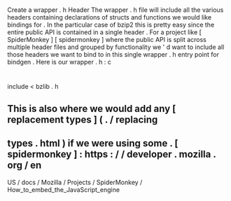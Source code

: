 #
Create
a
wrapper
.
h
Header
The
wrapper
.
h
file
will
include
all
the
various
headers
containing
declarations
of
structs
and
functions
we
would
like
bindings
for
.
In
the
particular
case
of
bzip2
this
is
pretty
easy
since
the
entire
public
API
is
contained
in
a
single
header
.
For
a
project
like
[
SpiderMonkey
]
[
spidermonkey
]
where
the
public
API
is
split
across
multiple
header
files
and
grouped
by
functionality
we
'
d
want
to
include
all
those
headers
we
want
to
bind
to
in
this
single
wrapper
.
h
entry
point
for
bindgen
.
Here
is
our
wrapper
.
h
:
c
#
include
<
bzlib
.
h
>
This
is
also
where
we
would
add
any
[
replacement
types
]
(
.
/
replacing
-
types
.
html
)
if
we
were
using
some
.
[
spidermonkey
]
:
https
:
/
/
developer
.
mozilla
.
org
/
en
-
US
/
docs
/
Mozilla
/
Projects
/
SpiderMonkey
/
How_to_embed_the_JavaScript_engine
